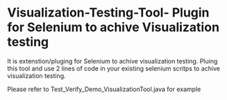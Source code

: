 # Visualization-Testing-Tool- Plugin for Selenium to achive Visualization testing

It is extenstion/pluging for Selenium to achive visualization testing.
Pluing this tool and use 2 lines of code in your existing selenium scritps to achive visualization testing.

Please refer to Test_Verify_Demo_VisualizationTool.java for example
